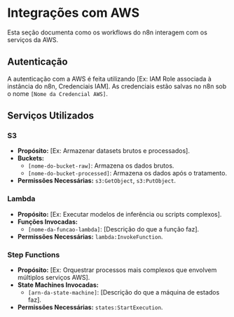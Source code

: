 # Integrações com AWS

Esta seção documenta como os workflows do n8n interagem com os serviços da AWS.

## Autenticação

A autenticação com a AWS é feita utilizando [Ex: IAM Role associada à instância do n8n, Credenciais IAM]. As credenciais estão salvas no n8n sob o nome `[Nome da Credencial AWS]`.

## Serviços Utilizados

### S3

- **Propósito:** [Ex: Armazenar datasets brutos e processados].
- **Buckets:**
  - `[nome-do-bucket-raw]`: Armazena os dados brutos.
  - `[nome-do-bucket-processed]`: Armazena os dados após o tratamento.
- **Permissões Necessárias:** `s3:GetObject`, `s3:PutObject`.

### Lambda

- **Propósito:** [Ex: Executar modelos de inferência ou scripts complexos].
- **Funções Invocadas:**
  - `[nome-da-funcao-lambda]`: [Descrição do que a função faz].
- **Permissões Necessárias:** `lambda:InvokeFunction`.

### Step Functions

- **Propósito:** [Ex: Orquestrar processos mais complexos que envolvem múltiplos serviços AWS].
- **State Machines Invocadas:**
  - `[arn-da-state-machine]`: [Descrição do que a máquina de estados faz].
- **Permissões Necessárias:** `states:StartExecution`.